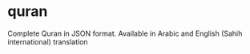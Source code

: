 # quran
Complete Quran in JSON format. Available in Arabic and English (Sahih international) translation
